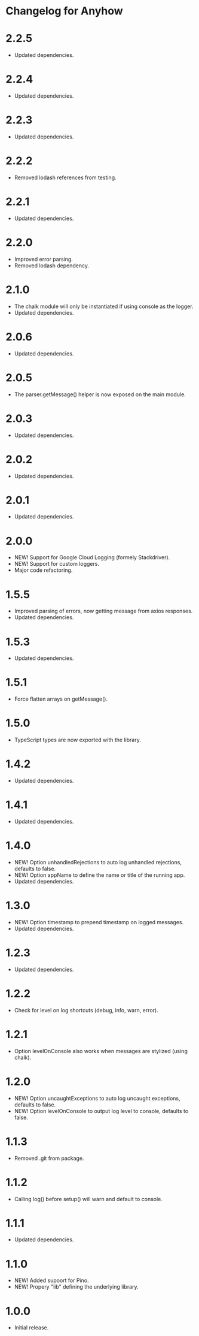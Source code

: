 # Changelog for Anyhow

2.2.5
=====
* Updated dependencies.

2.2.4
=====
* Updated dependencies.

2.2.3
=====
* Updated dependencies.

2.2.2
=====
* Removed lodash references from testing.

2.2.1
=====
* Updated dependencies.

2.2.0
=====
* Improved error parsing.
* Removed lodash dependency.

2.1.0
=====
* The chalk module will only be instantiated if using console as the logger.
* Updated dependencies.

2.0.6
=====
* Updated dependencies.

2.0.5
=====
* The parser.getMessage() helper is now exposed on the main module.

2.0.3
=====
* Updated dependencies.

2.0.2
=====
* Updated dependencies.

2.0.1
=====
* Updated dependencies.

2.0.0
=====
* NEW! Support for Google Cloud Logging (formely Stackdriver).
* NEW! Support for custom loggers.
* Major code refactoring.

1.5.5
=====
* Improved parsing of errors, now getting message from axios responses.
* Updated dependencies.

1.5.3
=====
* Updated dependencies.

1.5.1
=====
* Force flatten arrays on getMessage().

1.5.0
=====
* TypeScript types are now exported with the library.

1.4.2
=====
* Updated dependencies.

1.4.1
=====
* Updated dependencies.

1.4.0
=====
* NEW! Option unhandledRejections to auto log unhandled rejections, defaults to false.
* NEW! Option appName to define the name or title of the running app.
* Updated dependencies.

1.3.0
=====
* NEW! Option timestamp to prepend timestamp on logged messages.
* Updated dependencies.

1.2.3
=====
* Updated dependencies.

1.2.2
=====
* Check for level on log shortcuts (debug, info, warn, error).

1.2.1
=====
* Option levelOnConsole also works when messages are stylized (using chalk).

1.2.0
=====
* NEW! Option uncaughtExceptions to auto log uncaught exceptions, defaults to false.
* NEW! Option levelOnConsole to output log level to console, defaults to false.

1.1.3
=====
* Removed .git from package.

1.1.2
=====
* Calling log() before setup() will warn and default to console.

1.1.1
=====
* Updated dependencies.

1.1.0
=====
* NEW! Added supoort for Pino.
* NEW! Propery "lib" defining the underlying library.

1.0.0
=====
* Initial release.
